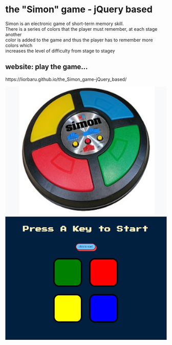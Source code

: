 
<h1>the "Simon" game - jQuery based</h1>
<p>Simon is an electronic game of short-term memory skill.<br>
There is a series of colors that the player must remember, at each stage another<br>
color is added to the game and thus the player has to remember more colors which<br>
increases the level of difficulty from stage to stageץ
</p>

<h2>website: play the game...</h2>
<p>https://liorbaru.github.io/the_Simon_game-jQuery_based/</p>
<img class="img2" src="images/site2.png">
<img class="img2" src="images/site1.png">
